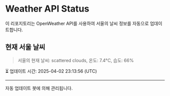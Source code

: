 
# Weather API Status

이 리포지토리는 OpenWeather API를 사용하여 서울의 날씨 정보를 자동으로 업데이트합니다.

## 현재 서울 날씨
> 서울의 현재 날씨: scattered clouds, 온도: 7.4°C, 습도: 66%

⏳ 업데이트 시간: 2025-04-02 23:13:56 (UTC)

---
자동 업데이트 봇에 의해 관리됩니다.
